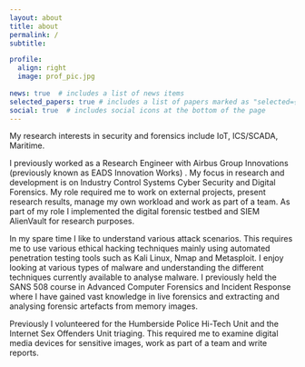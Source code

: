 ```yaml
---
layout: about
title: about
permalink: /
subtitle: 

profile:
  align: right
  image: prof_pic.jpg
 
news: true  # includes a list of news items
selected_papers: true # includes a list of papers marked as "selected={true}"
social: true  # includes social icons at the bottom of the page
---
```


My research interests in security and forensics include IoT, ICS/SCADA, Maritime.

I previously worked as a Research Engineer with Airbus Group Innovations (previously known as EADS Innovation Works) . My focus in research and development is on Industry Control Systems Cyber Security and Digital Forensics. My role required me to work on external projects, present research results, manage my own workload and work as part of a team. As part of my role I implemented the digital forensic testbed and SIEM AlienVault for research purposes.

In my spare time I like to understand various attack scenarios. This requires me to use various ethical hacking techniques mainly using automated penetration testing tools such as Kali Linux, Nmap and Metasploit. I enjoy looking at various types of malware and understanding the different techniques currently available to analyse malware. I previously held the SANS 508 course in Advanced Computer Forensics and Incident Response where I have gained vast knowledge in live forensics and extracting and analysing forensic artefacts from memory images.

Previously I volunteered for the Humberside Police Hi-Tech Unit and the Internet Sex Offenders Unit triaging. This required me to examine digital media devices for sensitive images, work as part of a team and write reports.
